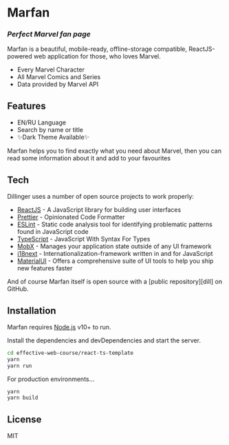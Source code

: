 # Marfan
### _Perfect Marvel fan page_

Marfan is a beautiful, mobile-ready, offline-storage compatible,
ReactJS-powered web application for those, who loves Marvel.

- Every Marvel Character
- All Marvel Comics and Series
- Data provided by Marvel API

## Features

- EN/RU Language
- Search by name or title
- ✨Dark Theme Available✨


Marfan helps you to find exactly what you need about Marvel, then you can read some information about it and add to your favourites

## Tech

Dillinger uses a number of open source projects to work properly:

- [ReactJS](https://reactjs.org/) - A JavaScript library for building user interfaces
- [Prettier](https://prettier.io/) - Opinionated Code Formatter
- [ESLint](https://eslint.org/) - Static code analysis tool for identifying problematic patterns found in JavaScript code
- [TypeScript](https://www.typescriptlang.org/) - JavaScript With Syntax For Types
- [MobX](https://mobx.js.org/) - Manages your application state outside of any UI framework
- [i18next](https://www.i18next.com/) - Internationalization-framework written in and for JavaScript
- [MaterialUI](https://mui.com/) - Offers a comprehensive suite of UI tools to help you ship new features faster

And of course Marfan itself is open source with a [public repository][dill] on GitHub.

## Installation

Marfan requires [Node.js](https://nodejs.org/) v10+ to run.

Install the dependencies and devDependencies and start the server.

```sh
cd effective-web-course/react-ts-template
yarn
yarn run
```

For production environments...

```sh
yarn
yarn build
```

## License

MIT
